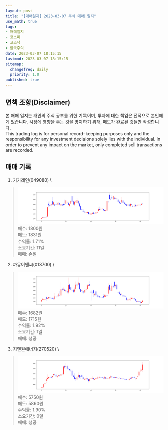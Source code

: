 ```yaml
---
layout: post
title: "[매매일지] 2023-03-07 주식 매매 일지"
use_math: true
tags:
- 매매일지
- 코스피
- 코스닥
- 한국주식
date: 2023-03-07 18:15:15
lastmod: 2023-03-07 18:15:15
sitemap:
  changefreq: daily
  priority: 1.0
published: true
---
```



## 면책 조항(Disclaimer)
본 매매 일지는 개인의 주식 공부를 위한 기록이며, 투자에 대한 책임은 전적으로 본인에게 있습니다. 시장에 영향을 주는 것을 방지하기 위해, 매도가 완료된 것들만 작성합니다. \
This trading log is for personal record-keeping purposes only and the responsibility for any investment decisions solely lies with the individual. In order to prevent any impact on the market, only completed sell transactions are recorded.


## 매매 기록
1. 기가레인(049080) \
> [![chart1](/../public/images/posts/2023-03-07/049080.PNG)](/../public/images/posts/2023-03-07/049080.PNG)
   매수: 1800원 \
   매도: 1831원 \
   수익률: 1.71% \
   소요기간: 11일 \
   매매: 손절 


2. 까뮤이앤씨(013700) \
> [![chart2](/../public/images/posts/2023-03-07/013700.PNG)](/../public/images/posts/2023-03-07/013700.PNG)
   매수: 1682원 \
   매도: 1715원 \
   수익률: 1.92% \
   소요기간: 1일 \
   매매: 성공 


3. 지엔원에너지(270520) \
> [![chart3](/../public/images/posts/2023-03-07/270520.PNG)](/../public/images/posts/2023-03-07/270520.PNG)
   매수: 5750원 \
   매도: 5860원 \
   수익률: 1.90% \
   소요기간: 0일 \
   매매: 성공 


